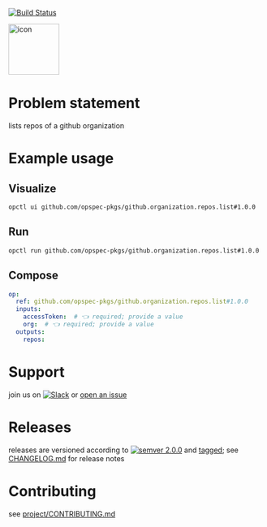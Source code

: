 [![Build Status](https://github.com/opspec-pkgs/github.organization.repos.list/workflows/build/badge.svg?branch=main)](https://github.com/opspec-pkgs/github.organization.repos.list/actions?query=workflow%3Abuild+branch%3Amain)

<img src="icon.svg" alt="icon" height="100px">

# Problem statement

lists repos of a github organization

# Example usage

## Visualize

```shell
opctl ui github.com/opspec-pkgs/github.organization.repos.list#1.0.0
```

## Run

```
opctl run github.com/opspec-pkgs/github.organization.repos.list#1.0.0
```

## Compose

```yaml
op:
  ref: github.com/opspec-pkgs/github.organization.repos.list#1.0.0
  inputs:
    accessToken:  # 👈 required; provide a value
    org:  # 👈 required; provide a value
  outputs:
    repos:
```

# Support

join us on
[![Slack](https://img.shields.io/badge/slack-opctl-E01563.svg)](https://join.slack.com/t/opctl/shared_invite/zt-51zodvjn-Ul_UXfkhqYLWZPQTvNPp5w)
or
[open an issue](https://github.com/opspec-pkgs/github.organization.repos.list/issues)

# Releases

releases are versioned according to
[![semver 2.0.0](https://img.shields.io/badge/semver-2.0.0-brightgreen.svg)](http://semver.org/spec/v2.0.0.html)
and [tagged](https://git-scm.com/book/en/v2/Git-Basics-Tagging); see
[CHANGELOG.md](CHANGELOG.md) for release notes

# Contributing

see
[project/CONTRIBUTING.md](https://github.com/opspec-pkgs/project/blob/main/CONTRIBUTING.md)
